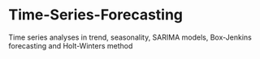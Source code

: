 # Time-Series-Forecasting
Time series analyses in trend, seasonality, SARIMA models, Box-Jenkins forecasting and Holt-Winters method
